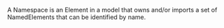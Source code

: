 A Namespace is an Element in a model that owns and/or imports a set of NamedElements that can be identified by name.